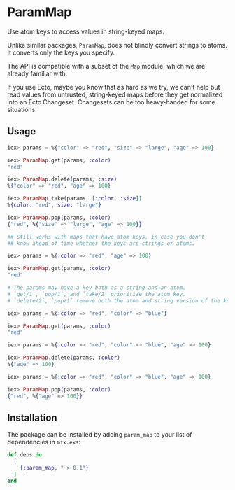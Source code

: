 # ParamMap

Use atom keys to access values in string-keyed maps.

Unlike similar packages, `ParamMap`, does not blindly convert strings to atoms.
It converts only the keys you specify.

The API is compatible with a subset of the `Map` module, which we are already
familiar with.

If you use Ecto, maybe you know that as hard as we try, we can't help but
read values from untrusted, string-keyed maps before they get
normalized into an Ecto.Changeset.
Changesets can be too heavy-handed for some situations.

## Usage

```elixir
iex> params = %{"color" => "red", "size" => "large", "age" => 100}

iex> ParamMap.get(params, :color)
"red"

iex> ParamMap.delete(params, :size)
%{"color" => "red", "age" => 100}

iex> ParamMap.take(params, [:color, :size])
%{color: "red", size: "large"}

iex> ParamMap.pop(params, :color)
{"red", %{"size" => "large", "age" => 100}}

## Still works with maps that have atom keys, in case you don't
## know ahead of time whether the keys are strings or atoms.

iex> params = %{:color => "red", "age" => 100}

iex> ParamMap.get(params, :color)
"red"

# The params may have a key both as a string and an atom.
# `get/1`, `pop/1`, and `take/2` prioritize the atom key.
# `delete/2`, `pop/1` remove both the atom and string version of the key.

iex> params = %{:color => "red", "color" => "blue"}

iex> ParamMap.get(params, :color)
"red"

iex> params = %{:color => "red", "color" => "blue", "age" => 100}

iex> ParamMap.delete(params, :color)
%{"age" => 100}

iex> params = %{:color => "red", "color" => "blue", "age" => 100}

iex> ParamMap.pop(params, :color)
{"red", %{"age" => 100}}
```

## Installation

The package can be installed by adding `param_map` to your list of dependencies in `mix.exs`:

```elixir
def deps do
  [
    {:param_map, "~> 0.1"}
  ]
end
```
